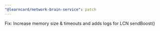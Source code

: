 ```yaml
---
"@learncard/network-brain-service": patch
---
```


Fix: Increase memory size & timeouts and adds logs for LCN sendBoost()
